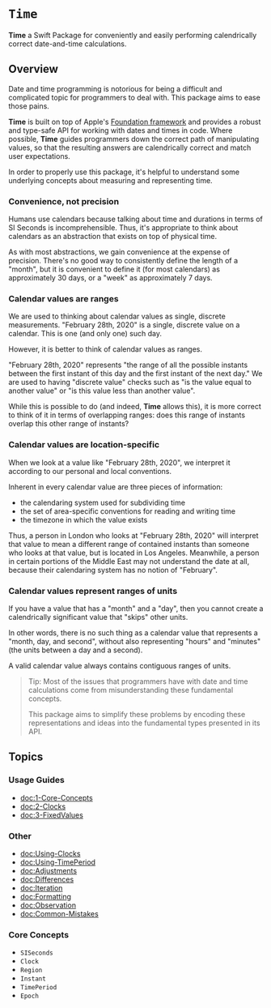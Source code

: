 # ``Time``

**Time** a Swift Package for conveniently and easily performing calendrically correct date-and-time calculations.

## Overview

Date and time programming is notorious for being a difficult and complicated topic for programmers to deal with. This package aims to ease those pains.

**Time** is built on top of Apple's [Foundation framework](https://github.com/apple/swift-foundation) and provides a robust and type-safe API for working with dates and times in code. Where possible, **Time** guides programmers down the correct path of manipulating values, so that the resulting answers are calendrically correct and match user expectations. 

In order to properly use this package, it's helpful to understand some underlying concepts about measuring and representing time.

### Convenience, not precision

Humans use calendars because talking about time and durations in terms of SI Seconds is incomprehensible.
Thus, it's appropriate to think about calendars as an abstraction that exists on top of physical time.

As with most abstractions, we gain convenience at the expense of precision.
There's no good way to consistently define the length of a "month",
but it is convenient to define it (for most calendars) as approximately 30 days, or a "week" as approximately 7 days.

### Calendar values are ranges

We are used to thinking about calendar values as single, discrete measurements.
"February 28th, 2020" is a single, discrete value on a calendar. This is one (and only one) such day.

However, it is better to think of calendar values as ranges.

"February 28th, 2020" represents "the range of all the possible instants between the first instant of this day and the first instant of the next day."
We are used to having "discrete value" checks such as "is the value equal to another value" or "is this value less than another value".

While this is possible to do (and indeed, **Time** allows this),
it is more correct to think of it in terms of overlapping ranges: does this range of instants overlap this other range of instants?

### Calendar values are location-specific

When we look at a value like "February 28th, 2020", we interpret it according to our personal and local conventions.

Inherent in every calendar value are three pieces of information:

- the calendaring system used for subdividing time
- the set of area-specific conventions for reading and writing time
- the timezone in which the value exists

Thus, a person in London who looks at "February 28th, 2020" will interpret that value to mean a different range of contained instants than someone who looks at that value, but is located in Los Angeles.
Meanwhile, a person in certain portions of the Middle East may not understand the date at all,
because their calendaring system has no notion of "February".

### Calendar values represent ranges of units

If you have a value that has a "month" and a "day", then you cannot create a calendrically significant value that "skips" other units.

In other words, there is no such thing as a calendar value that represents a "month, day, and second",
without also representing "hours" and "minutes" (the units between a day and a second).

A valid calendar value always contains contiguous ranges of units.

> Tip: Most of the issues that programmers have with date and time calculations come from misunderstanding these fundamental concepts.
> 
> This package aims to simplify these problems by encoding these representations and ideas into the fundamental types presented in its API.

## Topics

### Usage Guides

- <doc:1-Core-Concepts>
- <doc:2-Clocks>
- <doc:3-FixedValues>

### Other

- <doc:Using-Clocks>
- <doc:Using-TimePeriod>
- <doc:Adjustments>
- <doc:Differences>
- <doc:Iteration>
- <doc:Formatting>
- <doc:Observation>
- <doc:Common-Mistakes>

### Core Concepts

- ``SISeconds``
- ``Clock``
- ``Region``
- ``Instant``
- ``TimePeriod``
- ``Epoch``



